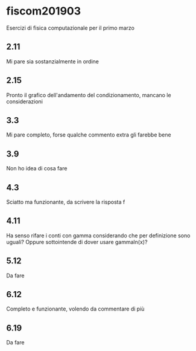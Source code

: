# fiscom201903
Esercizi di fisica computazionale per il primo marzo 
## 2.11
Mi pare sia sostanzialmente in ordine
## 2.15
Pronto il grafico dell'andamento del condizionamento, mancano le considerazioni
## 3.3
Mi pare completo, forse qualche commento extra gli farebbe bene
## 3.9
Non ho idea di cosa fare
## 4.3
Sciatto ma funzionante, da scrivere la risposta f
## 4.11
Ha senso rifare i conti con gamma considerando che per definizione sono uguali? Oppure sottointende di dover usare gammaln(x)?
## 5.12
Da fare
## 6.12
Completo e funzionante, volendo da commentare di più
## 6.19
Da fare

